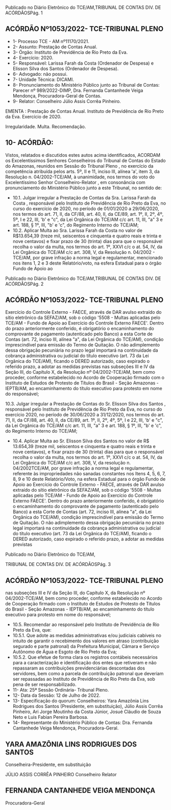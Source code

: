 Publicado  no  Diário  Eletrônico do TCE/AM,TRIBUNAL DE CONTAS DIV. DE ACÓRDÃOSPág. 1

## ACÓRDÃO Nº1053/2022- TCE-TRIBUNAL PLENO

- 1- Processo TCE - AM nº11170/2021.
- 2- Assunto: Prestação de Contas Anual.
- 3- Órgão: Instituto de Previdência de Rio Preto da Eva.
- 4- Exercício: 2020.
- 5- Responsável: Larissa Farah  da  Costa (Ordenador  de  Despesa)  e  Elisson  Silva  dos Santos (Ordenador de Despesa).
- 6- Advogado: não possui.
- 7- Unidade Técnica: DICAMI.
- 8- Pronunciamento  do  Ministério  Público  junto  ao  Tribunal  de  Contas: Parecer  nº 989/2022-DIMP, Dra. Fernanda Cantanhede Veiga Mendonça, Procuradora-Geral de Contas.
- 9- Relator: Conselheiro Júlio Assis Corrêa Pinheiro.

EMENTA :  Prestação  de  Contas  Anual.  Instituto  de Previdência de Rio Preto da Eva. Exercício de 2020.

Irregularidade. Multa. Recomendação.

## 10-  ACÓRDÃO:

Vistos, relatados e discutidos estes autos acima identificados, ACORDAM os Excelentíssimos Senhores Conselheiros do Tribunal de Contas do Estado do Amazonas, reunidos em Sessão do Tribunal Pleno , no exercício da competência atribuída pelos arts. 5º, II e 11, inciso III, alínea 'a', item 3, da Resolução n. 04/2002-TCE/AM, à unanimidade, nos termos do voto do Excelentíssimo Senhor Conselheiro-Relator , em consonância com pronunciamento do Ministério Público junto a este Tribunal, no sentido de:

- 10.1. Julgar irregular a Prestação de Contas da Sra. Larissa Farah da Costa , responsável pelo Instituto de Previdência de Rio Preto da Eva, no curso do exercício de 2020, no período de 01/01/2020 a 29/06/2020, nos termos do art. 71, II, da CF/88, art. 40, II, da CE/89, art. 1º, II, 2º, 4º, 5º, I e 22, III, 'b' e "c", da Lei Orgânica do TCE/AM c/c art. 11, III, "a" 3 e art. 188, § 1º, III, "b' e 'c", do Regimento Interno do TCE/AM;
- 10.2. Aplicar Multa ao Sra. Larissa Farah da Costa no valor de R$13.654,39 (treze mil, seiscentos e cinquenta e quatro reais e trinta e nove centavos) e fixar prazo de 30 (trinta) dias para que o responsável recolha o valor da multa, nos termos do art. 1º, XXVI c/c o at. 54, IV, da Lei Orgânica do TCE/AM c/c art. 308, V, da Resolução n. 04/2002 - TCE/AM, por grave infração  a  norma  legal  e  regulamentar,   mencionado  nos  itens  1,  2  e  3 deste Relatório/voto, na esfera Estadual para o órgão Fundo de Apoio ao

Publicado  no  Diário  Eletrônico do TCE/AM,TRIBUNAL DE CONTAS DIV. DE ACÓRDÃOSPág. 2

## ACÓRDÃO Nº1053/2022- TCE-TRIBUNAL PLENO

Exercício do Controle Externo - FAECE, através de DAR avulso extraído do sítio eletrônico da SEFAZ/AM, sob o código '5508 - Multas aplicadas pelo  TCE/AM  -  Fundo  de  Apoio  ao  Exercício  do  Controle  Externo  FAECE'.  Dentro  do  prazo  anteriormente conferido, é obrigatório o encaminhamento do comprovante de pagamento (autenticado pelo Banco)  a  esta  Corte  de  Contas  (art.  72,  inciso  III,  alínea  "a",  da  Lei Orgânica do TCE/AM), condição imprescindível para emissão do Termo de Quitação. O não adimplemento dessa obrigação pecuniária no prazo legal importará na continuidade da cobrança administrativa ou judicial do título  executivo  (art.  73  da  Lei  Orgânica  do TCE/AM), ficando o DERED autorizado, caso expirado o referido prazo, a adotar as medidas previstas nas  subseções  III  e  IV  da  Seção  III,  do  Capítulo  X,  da  Resolução  nº 04/2002-TCE/AM, bem como proceder, conforme estabelecido no Acordo de Cooperação firmado com o Instituto de Estudos de Protesto de Títulos do Brasil  -  Seção  Amazonas  - IEPTB/AM, ao encaminhamento do título executivo para protesto em nome do responsável;

10.3. Julgar  irregular a  Prestação  de  Contas  do  Sr. Elisson  Silva  dos Santos , responsável pelo Instituto de Previdência de Rio Preto da Eva, no curso  do  exercício  2020,  no  período  de  30/06/2020  a  31/12/2020, nos termos do art. 71, II, da CF/88, art. 40, II, da CE/89, art. 1º, II, 2º, 4º, 5º, I e 22, III,  'b'  e  "c",  da  Lei Orgânica do TCE/AM c/c art. 11, III, "a" 3 e art. 188, § 1º, III, "b' e 'c", do Regimento Interno do TCE/AM;

- 10.4. Aplicar Multa ao Sr. Elisson Silva dos Santos no valor de R$ 13.654,39 (treze mil, seiscentos e cinquenta e quatro reais e trinta e nove centavos), e  fixar prazo  de  30  (trinta)  dias para  que  o  responsável recolha o valor da multa, nos termos do art. 1º, XXVI c/c o at. 54, IV, da Lei  Orgânica  do  TCE/AM  c/c  art.  308,  V,  da  resolução  n.  04/2002TCE/AM, por grave infração a norma legal e regulamentar, referente às impropriedades não sanadas constantes nos Itens 4, 5,  6,  7,  8,  9  e  10 deste Relatório/Voto, na esfera Estadual para o órgão Fundo de Apoio ao Exercício do Controle Externo - FAECE, através de DAR avulso extraído do sítio eletrônico da SEFAZ/AM, sob o código '5508 - Multas aplicadas pelo  TCE/AM  -  Fundo  de  Apoio  ao  Exercício  do  Controle  Externo  FAECE'.  Dentro  do  prazo  anteriormente conferido, é obrigatório o encaminhamento do comprovante de pagamento (autenticado pelo Banco)  a  esta  Corte  de  Contas  (art.  72,  inciso  III,  alínea  "a",  da  Lei Orgânica do TCE/AM), condição imprescindível para emissão do Termo de Quitação. O não adimplemento dessa obrigação pecuniária no prazo legal importará na continuidade da cobrança administrativa ou judicial do título  executivo  (art.  73  da  Lei  Orgânica  do TCE/AM), ficando o DERED autorizado, caso expirado o referido prazo, a adotar as medidas previstas

Publicado  no  Diário  Eletrônico do TCE/AM,

TRIBUNAL DE CONTAS DIV. DE ACÓRDÃOSPág. 3

## ACÓRDÃO Nº1053/2022- TCE-TRIBUNAL PLENO

nas  subseções  III  e  IV  da  Seção  III,  do  Capítulo  X,  da  Resolução  nº 04/2002-TCE/AM, bem como proceder, conforme estabelecido no Acordo de Cooperação firmado com o Instituto de Estudos de Protesto de Títulos do Brasil  -  Seção  Amazonas  - IEPTB/AM, ao encaminhamento do título executivo para protesto em nome do responsável;

- 10.5. Recomendar ao  responsável pelo Instituto de Previdência de Rio Preto da Eva, que:
- 10.5.1. Que  adote as medidas  administrativas e/ou judiciais cabíveis no intuito de garantir o recebimento dos valores em atraso (contribuição segurado e parte  patronal) da Prefeitura Municipal, Câmara e Serviço Autônomo de Água e Esgoto de Rio Preto da Eva;
- 10.5.2. Que efetue de forma clara os registros contábeis necessários para a caracterização e identificação dos entes que retiveram e não repassaram as contribuições previdenciárias  descontadas  dos  servidores,  bem  como  a parcela de contribuição patronal que deveriam ser repassadas ao Instituto de Previdência de Rio Preto da Eva, sob pena de ser responsabilizado.
- 11-  Ata: 25ª Sessão Ordinária- Tribunal Pleno.
- 12-  Data da Sessão: 12 de Julho de 2022.
- 13-  Especificação  do  quorum: Conselheiros:  Yara  Amazônia  Lins  Rodrigues  dos Santos (Presidente, em substituição), Júlio Assis Corrêa Pinheiro, Ari Jorge Moutinho da Costa Júnior, Josué Cláudio de Souza Neto e Luis Fabian Pereira Barbosa.
- 14-  Representante do Ministério Público de Contas: Dra. Fernanda Cantanhede Veiga Mendonça, Procuradora-Geral.

## YARA AMAZÔNIA LINS RODRIGUES DOS SANTOS

Conselheira-Presidente, em substituição

JÚLIO ASSIS CORRÊA PINHEIRO Conselheiro Relator

## FERNANDA CANTANHEDE VEIGA MENDONÇA

Procuradora-Geral
